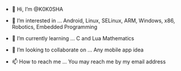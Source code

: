 - 👋 Hi, I’m @K0K0SHA
- 👀 I’m interested in ...
Android, Linux, SELinux, ARM, Windows, x86, Robotics, Embedded Programming

- 🌱 I’m currently learning ...
C and Lua 
Mathematics

- 💞️ I’m looking to collaborate on ...
Any mobile app idea

- 📫 How to reach me ...
You may reach me by my email address


<!---
K0K0SHA/K0K0SHA is a ✨ special ✨ repository because its `README.md` (this file) appears on your GitHub profile.
You can click the Preview link to take a look at your changes.
--->
